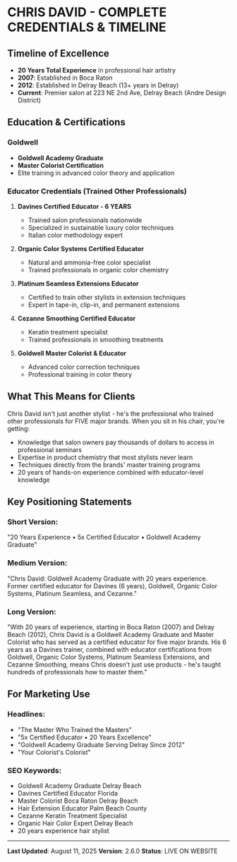 # CHRIS DAVID - COMPLETE CREDENTIALS & TIMELINE

## Timeline of Excellence
- **20 Years Total Experience** in professional hair artistry
- **2007**: Established in Boca Raton
- **2012**: Established in Delray Beach (13+ years in Delray)
- **Current**: Premier salon at 223 NE 2nd Ave, Delray Beach (Andre Design District)

## Education & Certifications

### Goldwell
- **Goldwell Academy Graduate**
- **Master Colorist Certification**
- Elite training in advanced color theory and application

### Educator Credentials (Trained Other Professionals)

1. **Davines Certified Educator - 6 YEARS**
   - Trained salon professionals nationwide
   - Specialized in sustainable luxury color techniques
   - Italian color methodology expert

2. **Organic Color Systems Certified Educator**
   - Natural and ammonia-free color specialist
   - Trained professionals in organic color chemistry

3. **Platinum Seamless Extensions Educator**
   - Certified to train other stylists in extension techniques
   - Expert in tape-in, clip-in, and permanent extensions

4. **Cezanne Smoothing Certified Educator**
   - Keratin treatment specialist
   - Trained professionals in smoothing treatments

5. **Goldwell Master Colorist & Educator**
   - Advanced color correction techniques
   - Professional training in color theory

## What This Means for Clients

Chris David isn't just another stylist - he's the professional who trained other professionals for FIVE major brands. When you sit in his chair, you're getting:

- Knowledge that salon owners pay thousands of dollars to access in professional seminars
- Expertise in product chemistry that most stylists never learn
- Techniques directly from the brands' master training programs
- 20 years of hands-on experience combined with educator-level knowledge

## Key Positioning Statements

### Short Version:
"20 Years Experience • 5x Certified Educator • Goldwell Academy Graduate"

### Medium Version:
"Chris David: Goldwell Academy Graduate with 20 years experience. Former certified educator for Davines (6 years), Goldwell, Organic Color Systems, Platinum Seamless, and Cezanne."

### Long Version:
"With 20 years of experience, starting in Boca Raton (2007) and Delray Beach (2012), Chris David is a Goldwell Academy Graduate and Master Colorist who has served as a certified educator for five major brands. His 6 years as a Davines trainer, combined with educator certifications from Goldwell, Organic Color Systems, Platinum Seamless Extensions, and Cezanne Smoothing, means Chris doesn't just use products - he's taught hundreds of professionals how to master them."

## For Marketing Use

### Headlines:
- "The Master Who Trained the Masters"
- "5x Certified Educator • 20 Years Excellence"
- "Goldwell Academy Graduate Serving Delray Since 2012"
- "Your Colorist's Colorist"

### SEO Keywords:
- Goldwell Academy Graduate Delray Beach
- Davines Certified Educator Florida
- Master Colorist Boca Raton Delray Beach
- Hair Extension Educator Palm Beach County
- Cezanne Keratin Treatment Specialist
- Organic Hair Color Expert Delray Beach
- 20 years experience hair stylist

---

**Last Updated**: August 11, 2025
**Version**: 2.6.0
**Status**: LIVE ON WEBSITE